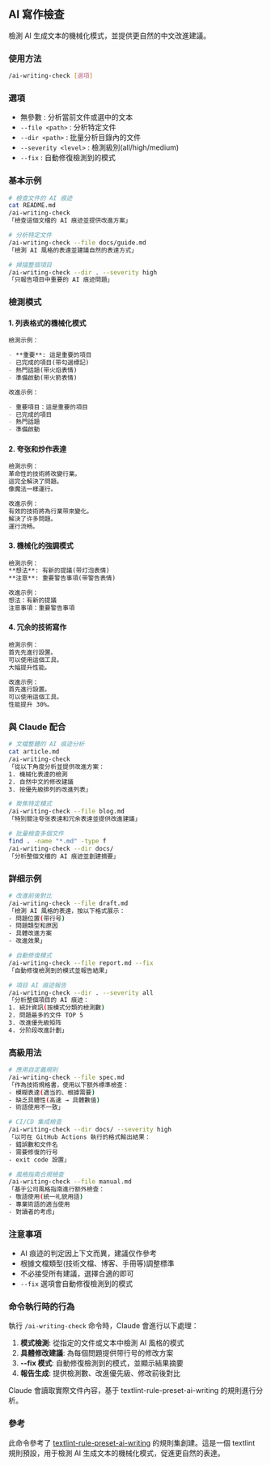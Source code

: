 ## AI 寫作檢查

檢測 AI 生成文本的機械化模式，並提供更自然的中文改進建議。

### 使用方法

```bash
/ai-writing-check [選項]
```

### 選項

- 無參數 : 分析當前文件或選中的文本
- `--file <path>` : 分析特定文件
- `--dir <path>` : 批量分析目錄內的文件
- `--severity <level>` : 檢測級別(all/high/medium)
- `--fix` : 自動修復檢測到的模式

### 基本示例

```bash
# 檢查文件的 AI 痕迹
cat README.md
/ai-writing-check
「檢查這個文檔的 AI 痕迹並提供改進方案」

# 分析特定文件
/ai-writing-check --file docs/guide.md
「檢測 AI 風格的表達並建議自然的表達方式」

# 掃描整個項目
/ai-writing-check --dir . --severity high
「只報告項目中重要的 AI 痕迹問題」
```

### 檢測模式

#### 1. 列表格式的機械化模式

```markdown
檢測示例：

- **重要**: 這是重要的項目
- 已完成的項目(带勾選標記)
- 熱門話題(带火焰表情)
- 準備啟動(带火箭表情)

改進示例：

- 重要項目：這是重要的項目
- 已完成的項目
- 熱門話題
- 準備啟動
```

#### 2. 夸张和炒作表達

```markdown
檢測示例：
革命性的技術將改變行業。
這完全解決了問題。
像魔法一樣運行。

改進示例：
有效的技術將為行業带來變化。
解決了许多問題。
運行流畅。
```

#### 3. 機械化的強調模式

```markdown
檢測示例：
**想法**: 有新的提議(带灯泡表情)
**注意**: 重要警告事項(带警告表情)

改進示例：
想法：有新的提議
注意事項：重要警告事項
```

#### 4. 冗余的技術寫作

```markdown
檢測示例：
首先先進行設置。
可以使用這個工具。
大幅提升性能。

改進示例：
首先進行設置。
可以使用這個工具。
性能提升 30%。
```

### 與 Claude 配合

```bash
# 文檔整體的 AI 痕迹分析
cat article.md
/ai-writing-check
「從以下角度分析並提供改進方案：
1. 機械化表達的檢測
2. 自然中文的修改建議
3. 按優先級排列的改進列表」

# 聚焦特定模式
/ai-writing-check --file blog.md
「特別關注夸张表達和冗余表達並提供改進建議」

# 批量檢查多個文件
find . -name "*.md" -type f
/ai-writing-check --dir docs/
「分析整個文檔的 AI 痕迹並創建摘要」
```

### 詳细示例

```bash
# 改進前後對比
/ai-writing-check --file draft.md
「檢測 AI 風格的表達，按以下格式展示：
- 問題位置(带行号)
- 問題類型和原因
- 具體改進方案
- 改進效果」

# 自動修復模式
/ai-writing-check --file report.md --fix
「自動修復檢測到的模式並報告結果」

# 項目 AI 痕迹報告
/ai-writing-check --dir . --severity all
「分析整個項目的 AI 痕迹：
1. 統計資訊(按模式分類的檢測數)
2. 問題最多的文件 TOP 5
3. 改進優先級矩阵
4. 分阶段改進計劃」
```

### 高級用法

```bash
# 應用自定義規則
/ai-writing-check --file spec.md
「作為技術規格書，使用以下额外標準檢查：
- 模糊表達(適当的、根據需要)
- 缺乏具體性(高速 → 具體數值)
- 術語使用不一致」

# CI/CD 集成檢查
/ai-writing-check --dir docs/ --severity high
「以可在 GitHub Actions 執行的格式輸出結果：
- 錯誤數和文件名
- 需要修復的行号
- exit code 設置」

# 風格指南合規檢查
/ai-writing-check --file manual.md
「基于公司風格指南進行额外檢查：
- 敬語使用(統一礼貌用語)
- 專業術語的適当使用
- 對讀者的考虑」
```

### 注意事項

- AI 痕迹的判定因上下文而異，建議仅作參考
- 根據文檔類型(技術文檔、博客、手冊等)調整標準
- 不必接受所有建議，選擇合適的即可
- `--fix` 選項會自動修復檢測到的模式

### 命令執行時的行為

執行 `/ai-writing-check` 命令時，Claude 會進行以下處理：

1. **模式檢測**: 從指定的文件或文本中檢測 AI 風格的模式
2. **具體修改建議**: 為每個問題提供带行号的修改方案
3. **--fix 模式**: 自動修復檢測到的模式，並顯示結果摘要
4. **報告生成**: 提供檢測數、改進優先級、修改前後對比

Claude 會讀取實際文件內容，基于 textlint-rule-preset-ai-writing 的規則進行分析。

### 參考

此命令參考了 [textlint-rule-preset-ai-writing](https://github.com/textlint-ja/textlint-rule-preset-ai-writing) 的規則集創建。這是一個 textlint 規則預設，用于檢測 AI 生成文本的機械化模式，促進更自然的表達。
